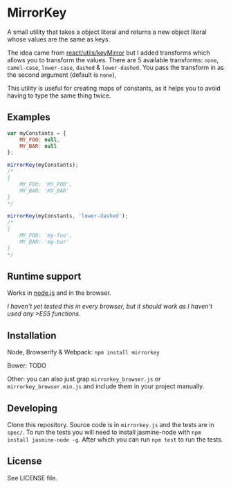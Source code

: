 # MirrorKey

A small utility that takes a object literal and returns a new object literal whose values are the same as keys.

The idea came from [react/utils/keyMirror](https://github.com/facebook/react/blob/master/src/utils/keyMirror.js) but I 
added transforms which allows you to transform the values. There are 5 available transforms: `none`, `camel-case`, 
`lower-case`, `dashed` & `lower-dashed`. You pass the transform in as the second argument (default is `none`),

This utility is useful for creating maps of constants, as it helps you to avoid having to type the same thing twice.

## Examples

```javascript
var myConstants = {
	MY_FOO: null,
	MY_BAR: null
};

mirrorKey(myConstants);
/*
{
	MY_FOO: 'MY_FOO',
	MY_BAR: 'MY_BAR'
}
*/

mirrorKey(myConstants, 'lower-dashed');
/*
{
	MY_FOO: 'my-foo',
	MY_BAR: 'my-bar'
}
*/
```

## Runtime support
Works in [node.js](http://nodejs.org/) and in the browser.

*I haven't yet tested this in every browser, but it should work as I haven't used any >ES5 functions.*

## Installation
Node, Browserify &  Webpack: `npm install mirrorkey`

Bower: TODO

Other: you can also just grap `mirrorkey_browser.js` or `mirrorkey_browser.min.js` and include them in your project 
manually.

## Developing

Clone this repository. Source code is in `mirrorkey.js` and the tests are in `spec/`. To run the tests you will need to 
install jasmine-node with `npm install jasmine-node -g`. After which you can run `npm test` to run the tests.

## License
See LICENSE file.